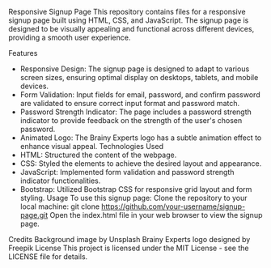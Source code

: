 Responsive Signup Page
This repository contains files for a responsive signup page built using HTML, CSS, and JavaScript. 
The signup page is designed to be visually appealing and functional across different devices, providing a smooth user experience.

Features
 - Responsive Design: The signup page is designed to adapt to various screen sizes, ensuring optimal display on desktops, tablets, and mobile devices.
 - Form Validation: Input fields for email, password, and confirm password are validated to ensure correct input format and password match.
 - Password Strength Indicator: The page includes a password strength indicator to provide feedback on the strength of the user's chosen password.
 - Animated Logo: The Brainy Experts logo has a subtle animation effect to enhance visual appeal.
Technologies Used
 - HTML: Structured the content of the webpage.
 - CSS: Styled the elements to achieve the desired layout and appearance.
 - JavaScript: Implemented form validation and password strength indicator functionalities.
 - Bootstrap: Utilized Bootstrap CSS for responsive grid layout and form styling.
Usage
To use this signup page:
 Clone the repository to your local machine:
  git clone https://github.com/your-username/signup-page.git
 Open the index.html file in your web browser to view the signup page.

Credits
Background image by Unsplash
Brainy Experts logo designed by Freepik
License
This project is licensed under the MIT License - see the LICENSE file for details.
